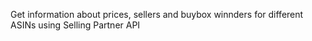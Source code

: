 Get information about prices, sellers and buybox winnders for different ASINs using Selling Partner API
